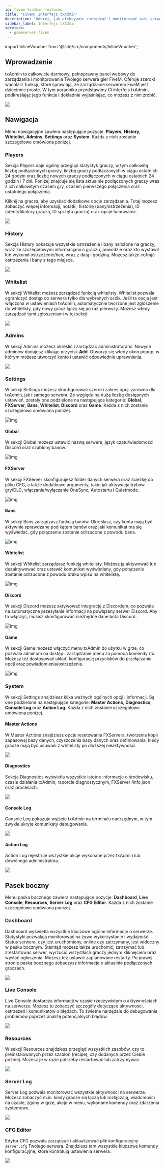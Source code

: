 ```yaml
---
id: fivem-txadmin-features
title: "FiveM: Interfejs txAdmin"
description: "Odkryj, jak efektywnie zarządzać i monitorować swój serwer gier FiveM dzięki pełnoprawnemu panelowi webowemu txAdmin → Dowiedz się więcej już teraz"
sidebar_label: Interfejs txAdmin
services:
  - gameserver-fivem
---
```


import InlineVoucher from '@site/src/components/InlineVoucher';



## Wprowadzenie

txAdmin to całkowicie darmowy, pełnoprawny panel webowy do zarządzania i monitorowania Twojego serwera gier FiveM. Oferuje szeroki wachlarz funkcji, które sprawiają, że zarządzanie serwerem FiveM jest dziecinnie proste. W tym poradniku przedstawimy Ci interfejs txAdmin, podkreślając jego funkcje i dokładnie wyjaśniając, co możesz z nim zrobić.

![](https://screensaver01.zap-hosting.com/index.php/s/YrRXBNBX2xTnRyJ/preview)

<InlineVoucher />



## Nawigacja

Menu nawigacyjne zawiera następujące pozycje: **Players**, **History**, **Whitelist**, **Admins**, **Settings** oraz **System**. Każda z nich zostanie szczegółowo omówiona poniżej.

### Players

Sekcja Players daje ogólny przegląd statystyk graczy, w tym całkowitą liczbę podłączonych graczy, liczbę graczy podłączonych w ciągu ostatnich 24 godzin oraz liczbę nowych graczy podłączonych w ciągu ostatnich 24 godzin i 7 dni. Poniżej znajduje się lista aktualnie podłączonych graczy wraz z ich całkowitym czasem gry, czasem pierwszego połączenia oraz ostatniego połączenia.

Kliknij na gracza, aby uzyskać dodatkowe opcje zarządzania. Tutaj możesz zobaczyć więcej informacji, notatki, historię (bany/ostrzeżenia), ID (identyfikatory gracza, ID sprzętu gracza) oraz opcje banowania.

![](https://screensaver01.zap-hosting.com/index.php/s/wpRc2sW6gZZaN3S/download)





### History

Sekcja History pokazuje wszystkie ostrzeżenia i bany nałożone na graczy, wraz ze szczegółowymi informacjami o graczu, powodzie oraz kto wystawił lub wykonał ostrzeżenie/ban, wraz z datą i godziną. Możesz także cofnąć ostrzeżenia i bany z tego miejsca.

![](https://screensaver01.zap-hosting.com/index.php/s/qbLwEx39pmpY4sa/preview)

### Whitelist

W sekcji Whitelist możesz zarządzać funkcją whitelisty. Whitelist pozwala ograniczyć dostęp do serwera tylko dla wybranych osób. Jeśli ta opcja jest włączona w ustawieniach txAdmin, automatycznie tworzone jest zgłoszenie do whitelisty, gdy nowy gracz łączy się po raz pierwszy. Możesz wtedy zarządzać tymi zgłoszeniami w tej sekcji.

![](https://screensaver01.zap-hosting.com/index.php/s/o4K5zgGrz8G7Rqp/preview)

### Admins

W sekcji Admins możesz określić i zarządzać administratorami. Nowych adminów dodajesz klikając przycisk **Add**. Otworzy się wtedy okno popup, w którym możesz utworzyć konto i ustawić odpowiednie uprawnienia.

![](https://screensaver01.zap-hosting.com/index.php/s/H7BYP2QqyZD6nSJ/download)

### Settings

W sekcji Settings możesz skonfigurować szeroki zakres opcji zarówno dla txAdmin, jak i samego serwera. Ze względu na dużą liczbę dostępnych ustawień, zostały one podzielone na następujące kategorie: **Global**, **FXServer**, **Bans**, **Whitelist**, **Discord** oraz **Game**. Każda z nich zostanie szczegółowo omówiona poniżej.

![img](https://screensaver01.zap-hosting.com/index.php/s/9r44PictxZLad6c/download)

#### Global

W sekcji Global możesz ustawić nazwę serwera, język czatu/wiadomości Discord oraz szablony banów.

![img](https://screensaver01.zap-hosting.com/index.php/s/7mr4D28GGqfPQQw/preview)

#### FXServer

W sekcji FXServer skonfigurujesz folder danych serwera oraz ścieżkę do pliku CFG, a także dodatkowe argumenty, takie jak aktywacja trybów gry/DLC, włączanie/wyłączanie OneSync, Autostartu i Quietmode.

![img](https://screensaver01.zap-hosting.com/index.php/s/8s5rBzAN7nsRtqe/preview)



#### Bans

W sekcji Bans zarządzasz funkcją banów. Określasz, czy konta mają być aktywnie sprawdzane pod kątem banów oraz jaki komunikat ma się wyświetlać, gdy połączenie zostanie odrzucone z powodu bana.

![img](https://screensaver01.zap-hosting.com/index.php/s/fTjM4EFbtB7cw4q/preview)

#### Whitelist

W sekcji Whitelist zarządzasz funkcją whitelisty. Możesz ją aktywować lub dezaktywować oraz ustawić komunikat wyświetlany, gdy połączenie zostanie odrzucone z powodu braku wpisu na whitelistę.

![img](https://screensaver01.zap-hosting.com/index.php/s/6MyaBwRnroTSHbK/preview)



#### Discord

W sekcji Discord możesz aktywować integrację z Discordem, co pozwala na automatyczne przesyłanie informacji na powiązany serwer Discord. Aby to włączyć, musisz skonfigurować niezbędne dane bota Discord.

![img](https://screensaver01.zap-hosting.com/index.php/s/jSbXE9c23wjiKRf/preview)

#### Game

W sekcji Game możesz włączyć menu txAdmin do użytku w grze, co pozwala adminom na dostęp i zarządzanie menu za pomocą komendy /tx. Możesz też dostosować układ, konfigurację przycisków do przełączania opcji oraz powiadomienia/ostrzeżenia.

![img](https://screensaver01.zap-hosting.com/index.php/s/fLo976YMdbYkHts/preview)

### System

W sekcji Settings znajdziesz kilka ważnych ogólnych opcji i informacji. Są one podzielone na następujące kategorie: **Master Actions**, **Diagnostics**, **Console Log** oraz **Action Log**. Każda z nich zostanie szczegółowo omówiona poniżej.



#### Master Actions

W Master Actions znajdziesz opcje resetowania FXServera, tworzenia kopii zapasowej bazy danych, czyszczenia bazy danych oraz definiowania, kiedy gracze mają być usuwani z whitelisty po dłuższej nieaktywności.

![](https://screensaver01.zap-hosting.com/index.php/s/3A38EoqELeWMYJ6/download)



#### Diagnostics

Sekcja Diagnostics wyświetla wszystkie istotne informacje o środowisku, czasie działania txAdmin, raporcie diagnostycznym, FXServer /info.json oraz procesach.

![](https://screensaver01.zap-hosting.com/index.php/s/4Qg9MKwwnqFXwBd/preview)

#### Console Log

Console Log pokazuje wyjście txAdmin na terminalu nadrzędnym, w tym zwykle ukryte komunikaty debugowania.

![](https://screensaver01.zap-hosting.com/index.php/s/jsCerbambRn5DMy/preview)

#### Action Log

Action Log rejestruje wszystkie akcje wykonane przez txAdmin lub dowolnego administratora.

![](https://screensaver01.zap-hosting.com/index.php/s/P65fwKRSfjDZgdo/preview)



## Pasek boczny

Menu paska bocznego zawiera następujące pozycje: **Dashboard**, **Live Console**, **Resources**, **Server Log** oraz **CFG Editor**. Każda z nich zostanie szczegółowo omówiona poniżej.



### Dashboard

Dashboard wyświetla wszystkie kluczowe ogólne informacje o serwerze. Statystyki pozwalają monitorować na żywo wykorzystanie i wydajność. Status serwera, czy jest uruchomiony, online czy zatrzymany, jest widoczny w pasku bocznym. Stamtąd możesz także uruchomić, zatrzymać lub zrestartować serwer, wyrzucić wszystkich graczy jednym kliknięciem oraz wysłać ogłoszenia. Możesz też ustawić zaplanowane restarty. Po prawej stronie paska bocznego zobaczysz informacje o aktualnie podłączonych graczach.

![](https://screensaver01.zap-hosting.com/index.php/s/YrRXBNBX2xTnRyJ/preview)



### Live Console

Live Console dostarcza informacji w czasie rzeczywistym o aktywnościach na serwerze. Możesz tu zobaczyć szczegóły dotyczące aktywności, ostrzeżeń i komunikatów o błędach. To świetne narzędzie do debugowania problemów poprzez analizę potencjalnych błędów.

![](https://screensaver01.zap-hosting.com/index.php/s/PDyPa7TfsHgTbAD/preview)

### Resources
W sekcji Resources znajdziesz przegląd wszystkich zasobów, czy to preinstalowanych przez szablon (recipe), czy dodanych przez Ciebie później. Możesz je w razie potrzeby restartować lub zatrzymywać.

![](https://screensaver01.zap-hosting.com/index.php/s/QJZnMTCqQpx92EL/preview)

### Server Log

Server Log pozwala monitorować wszystkie aktywności na serwerze. Możesz zobaczyć m.in. kiedy gracze się łączą lub rozłączają, wiadomości na czacie, zgony w grze, akcje w menu, wykonane komendy oraz zdarzenia systemowe.

![](https://screensaver01.zap-hosting.com/index.php/s/zgBGMQq3stNkstq/preview)



### CFG Editor

Edytor CFG pozwala zarządzać i aktualizować plik konfiguracyjny `server.cfg` Twojego serwera. Znajdziesz tam wszystkie kluczowe komendy konfiguracyjne, które kontrolują ustawienia serwera.

![](https://screensaver01.zap-hosting.com/index.php/s/jqDBDqp55HoKmNB/preview)


<InlineVoucher />